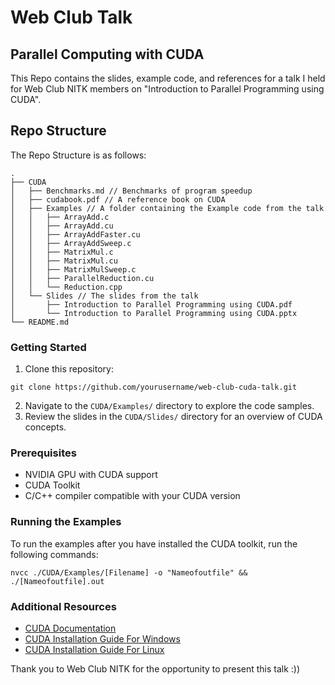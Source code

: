 # Web Club Talk  
## Parallel Computing with CUDA
This Repo contains the slides, example code, and references for a talk I held for Web Club NITK members on "Introduction to Parallel Programming using CUDA".  

## Repo Structure
The Repo Structure is as follows:  

```
.
├── CUDA
│   ├── Benchmarks.md // Benchmarks of program speedup
│   ├── cudabook.pdf // A reference book on CUDA  
│   ├── Examples // A folder containing the Example code from the talk  
│   │   ├── ArrayAdd.c
│   │   ├── ArrayAdd.cu
│   │   ├── ArrayAddFaster.cu
│   │   ├── ArrayAddSweep.c 
│   │   ├── MatrixMul.c
│   │   ├── MatrixMul.cu
│   │   ├── MatrixMulSweep.c
│   │   ├── ParallelReduction.cu
│   │   └── Reduction.cpp
│   └── Slides // The slides from the talk
│       ├── Introduction to Parallel Programming using CUDA.pdf
│       └── Introduction to Parallel Programming using CUDA.pptx
└── README.md
```

### Getting Started

1. Clone this repository:

```
git clone https://github.com/yourusername/web-club-cuda-talk.git
```

2. Navigate to the `CUDA/Examples/` directory to explore the code samples.
3. Review the slides in the `CUDA/Slides/` directory for an overview of CUDA concepts.

### Prerequisites

- NVIDIA GPU with CUDA support
- CUDA Toolkit
- C/C++ compiler compatible with your CUDA version


### Running the Examples

To run the examples after you have installed the CUDA toolkit, run the following commands:
```
nvcc ./CUDA/Examples/[Filename] -o "Nameofoutfile" && ./[Nameofoutfile].out
```

### Additional Resources

- [CUDA Documentation](https://docs.nvidia.com/cuda/)
- [CUDA Installation Guide For Windows](https://docs.nvidia.com/cuda/cuda-installation-guide-microsoft-windows/)
- [CUDA Installation Guide For Linux](https://docs.nvidia.com/cuda/cuda-installation-guide-linux/)



Thank you to Web Club NITK for the opportunity to present this talk :))
